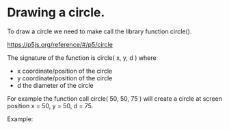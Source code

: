 # Drawing a circle.

To draw a circle we need to make call the library function circle().

<a href="https://p5js.org/reference/#/p5/circle" target="_blank">https://p5js.org/reference/#/p5/circle</a>

The signature of the function is circle( x, y, d ) where
  - x coordinate/position of the circle
  - y coordinate/position of the circle
  - d the diameter of the circle

For example the function call circle( 50, 50, 75 )
will create a circle at screen position x = 50, y = 50, d = 75.

Example:
<div>
  <code><object data="Example.js" width="400" height="200"></object></code>
</div>
